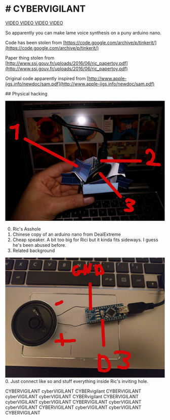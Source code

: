 # # CYBERVIGILANT

[VIDEO VIDEO VIDEO VIDEO](https://github.com/conchyliculture/hachetaguecybervigilant/releases/download/CYBERVIGILANT/cybervigilant.mp4)

So apparently you can make lame voice synthesis on a puny arduino nano. 

Code has been stolen from [https://code.google.com/archive/p/tinkerit/](https://code.google.com/archive/p/tinkerit/)

Paper thing stolen from [http://www.ssi.gouv.fr/uploads/2016/06/ric_papertoy.pdf](http://www.ssi.gouv.fr/uploads/2016/06/ric_papertoy.pdf)

Original code apparently inspired from [http://www.apple-iigs.info/newdoc/sam.pdf](http://www.apple-iigs.info/newdoc/sam.pdf)

## Physical hacking

![](/pics/pic1.jpg)

0. Ric's Asshole
1. Chinese copy of an arduino nano from DealExtreme
2. Cheap speaker. A bit too big for Rici but it kinda fits sideways. I guess he's been abused before. 
3. Related background

![](/pics/pic2.jpg)
0. Just connect like so and stuff everything inside Ric's inviting hole.


CYBERVIGILANT
cyberVIGILANT
CYBERvigilant
CYBERVIGILANT
cyberVIGILANT
cyberVIGILANT
CYBERvigilant
CYBERVIGILANT
cyberVIGILANT
cyberVIGILANT
CYBERVIGILANT
cyberVIGILANT
cyberVIGILANT
CYBERVIGILANT
cyberVIGILANT
cyberVIGILANT
CYBERVIGILANT
